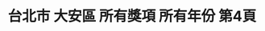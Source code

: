 ---
title: "台北市 大安區 所有獎項 所有年份 第4頁"
description: "台北市 大安區 所有獎項 所有年份 獲獎餐廳 第4頁"
keywords:
  - 美食競賽
  - 台灣美食
  - 美食精選
datePublished: "2025-06-30"
dateModified: "2025-07-03"
city: "台北市"
district: "大安區"
award: "所有獎項"
year: "所有年份"
page: 4
count: 76

restaurants:
  - name: "瑪黑餐酒 光復店 Ochre Grill & Bar"
    city: "台北市"
    district: "大安區"
    address: "台北市大安區光復南路240巷3號"
    phone: "0287716808"
    geo: "25.040579056175538, 121.55715983139369"
    link: "台北市/大安區/瑪黑餐酒_光復店_Ochre_Grill___Bar"
    google_map: "https://maps.app.goo.gl/jCxxXwJ72Mu9d7it5"
    footinder: "https://footinder.com.tw/%E5%8F%B0%E5%8C%97%E5%B8%82%E5%A4%A7%E5%AE%89%E5%8D%80/362130/"
    award:
    - name: "500盤"
      year: "2024"
  - name: "RÒU X James Sharman"
    city: "台北市"
    district: "大安區"
    address: "台北市樂群二路199號10萬豪酒店中城廣場一樓"
    phone: "0285011585"
    geo: "25.080429716563458, 121.55929913702397"
    link: "台北市/大安區/RÒU_X_James_Sharman"
    google_map: "https://maps.app.goo.gl/5Nqrz56ujoCWYFi98"
    footinder: "https://footinder.com.tw/%E5%8F%B0%E5%8C%97%E5%B8%82%E4%B8%AD%E5%B1%B1%E5%8D%80/362132/"
    award:
    - name: "500盤"
      year: "2024"
  - name: "大來小館"
    city: "台北市"
    district: "大安區"
    address: "台北市大安區金華街140號"
    phone: "0223957889"
    geo: "25.029806183660714, 121.52840341887513"
    link: "台北市/大安區/大來小館"
    google_map: "https://maps.app.goo.gl/bgkLoHrRyBe6NisS9"
    footinder: "https://footinder.com.tw/%E5%8F%B0%E5%8C%97%E5%B8%82%E5%A4%A7%E5%AE%89%E5%8D%80/8012/"
    award:
    - name: "500盤"
      year: "2024"
  - name: "六品小館"
    city: "台北市"
    district: "大安區"
    address: "台北市大安區金華街199巷3弄8號"
    phone: "0223930104"
    geo: "25.030541864183217, 121.52853947483919"
    link: "台北市/大安區/六品小館"
    google_map: "https://maps.app.goo.gl/WChRWo3rotLX7B2U7"
    footinder: "https://footinder.com.tw/%E5%8F%B0%E5%8C%97%E5%B8%82%E5%A4%A7%E5%AE%89%E5%8D%80/31435/"
    award:
    - name: "500盤"
      year: "2024"
  - name: "八和和牛燒肉專門店"
    city: "台北市"
    district: "大安區"
    address: "台北市大安區安和路一段102巷4號"
    phone: "0223250531"
    geo: "25.03415778953967, 121.55194771486876"
    link: "台北市/大安區/八和和牛燒肉專門店"
    google_map: "https://maps.app.goo.gl/hkbwgDRRRLpeSdDX8"
    footinder: "https://footinder.com.tw/%E5%8F%B0%E5%8C%97%E5%B8%82%E5%A4%A7%E5%AE%89%E5%8D%80/47908/"
    award:
    - name: "500盤"
      year: "2024"
  - name: "貝菈小屋"
    city: "台北市"
    district: "大安區"
    address: "台北市大安區辛亥路二段159號"
    phone: "0227368478"
    geo: "25.02167521191937, 121.54069428223595"
    link: "台北市/大安區/貝菈小屋"
    google_map: "https://maps.app.goo.gl/h4n1xXYRsJo2BC5v5"
    footinder: "https://footinder.com.tw/%E5%8F%B0%E5%8C%97%E5%B8%82%E5%A4%A7%E5%AE%89%E5%8D%80/32328/"
    award:
    - name: "500盤"
      year: "2024"
  - name: "本家BORNGA韓式燒肉"
    city: "台北市"
    district: "大安區"
    address: "台北市大安區市民大道四段102號"
    phone: ""
    geo: "25.04446458959788, 121.54997939633692"
    link: "台北市/大安區/本家BORNGA韓式燒肉"
    google_map: "https://maps.app.goo.gl/5MVLgBx3hB435PY27"
    footinder: "https://footinder.com.tw/%E5%8F%B0%E5%8C%97%E5%B8%82%E5%A4%A7%E5%AE%89%E5%8D%80/362134/"
    award:
    - name: "500盤"
      year: "2024"
  - name: "湄河泰國料理"
    city: "台北市"
    district: "大安區"
    address: "台北市大安區延吉街157-3號"
    phone: "0227523051"
    geo: "25.039559842386122, 121.55507075319439"
    link: "台北市/大安區/湄河泰國料理"
    google_map: "https://maps.app.goo.gl/pkiRsKHubQYLMPXt9"
    footinder: "https://footinder.com.tw/%E5%8F%B0%E5%8C%97%E5%B8%82%E5%A4%A7%E5%AE%89%E5%8D%80/36601/"
    award:
    - name: "500盤"
      year: "2024"
  - name: "都鮨蘭奢待 日法小料亭"
    city: "台北市"
    district: "大安區"
    address: "台北市大安區敦化南路一段295巷10號"
    phone: "0227000099"
    geo: "25.03542050676442, 121.54978014754603"
    link: "台北市/大安區/都鮨蘭奢待_日法小料亭"
    google_map: "https://maps.app.goo.gl/QNsB2zh5x8WXSgU28"
    footinder: "https://footinder.com.tw/%e5%8f%b0%e5%8c%97%e5%b8%82%e5%a4%a7%e5%ae%89%e5%8d%80/32981/"
    award:
    - name: "500盤"
      year: "2024"
---